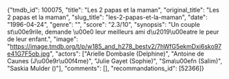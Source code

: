 {"tmdb_id": 100075, "title": "Les 2 papas et la maman", "original_title": "Les 2 papas et la maman", "slug_title": "les-2-papas-et-la-maman", "date": "1996-04-24", "genre": "", "score": "2.3/10", "synopsis": "Un couple st\u00e9rile, demande \u00e0 leur meilleurs ami d\u2019\u00eatre le peur de leur enfant.", "image": "https://image.tmdb.org/t/p/w185_and_h278_bestv2/7hWfG5ekmDxi6sko97e41G7F5ob.jpg", "actors": ["Arielle Dombasle (Delphine)", "Antoine de Caunes (J\u00e9r\u00f4me)", "Julie Gayet (Sophie)", "Sma\u00efn (Salim)", "Saskia Mulder ()"], "comments": [], "recommandations_id": [52366]}